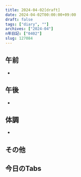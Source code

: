 ```yaml
---
title: 2024-04-02[draft]
date: 2024-04-02T00:00:00+09:00
draft: false
tags: ["diary", ""]
archives: ["2024-04"]
n年日記: ["0402"]
slug: 127084
---
```

## 午前
- 
## 午後
- 
## 体調
- 
## その他
## 今日のTabs